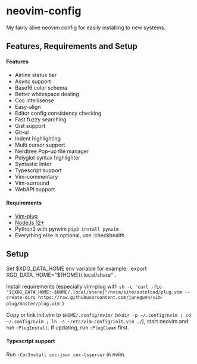 # neovim-config

My fairly alive neovim config for easily installing to new systems.

## Features, Requirements and Setup

#### Features
  - Airline status bar
  - Async support
  - Base16 color schema
  - Better whitespace dealing
  - Coc intellisense
  - Easy-align
  - Editor config consistency checking
  - Fast fuzzy searching
  - Gist support
  - Git-ui
  - Indent highlighting
  - Multi cursor support
  - Nerdtree Pop-up file manager
  - Polyglot syntax highlighter
  - Syntastic linter
  - Typescript support
  - Vim-commentary
  - Vim-surround
  - WebAPI support

#### Requirements
  - [Vim-plug](https://github.com/junegunn/vim-plug)
  - [NodeJs 12+](https://github.com/nvm-sh/nvm#installing-and-updating)
  - Python3 with pynvim `pip3 install pynvim`
  - Everything else is optional, use :checkhealth

## Setup
Set $XDG_DATA_HOME env variable for example: `export XGD_DATA_HOME="${HOME}/.local/share"`.

Install requirements (especially vim-plug with `sh -c 'curl -fLo "${XDG_DATA_HOME:-$HOME/.local/share}"/nvim/site/autoload/plug.vim --create-dirs https://raw.githubusercontent.com/junegunn/vim-plug/master/plug.vim'`)

Copy or link init.vim to `$HOME/.config/nvim/` (`mkdir -p ~/.config/nvim ; cd ~/.config/nvim ; ln -s ~/etc/vim-config/init.vim ./`), start neovim and run `:PlugInstall`. If updating, run `:PlugClean` first.

#### Typescript support

Run `:CocInstall coc-json coc-tsserver` in nvim.
